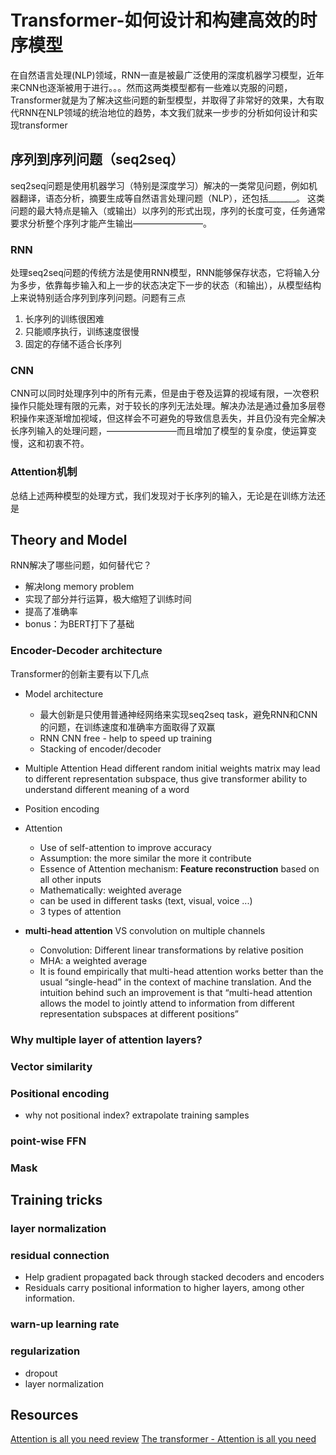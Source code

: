 # Transformer-如何设计和构建高效的时序模型
在自然语言处理(NLP)领域，RNN一直是被最广泛使用的深度机器学习模型，近年来CNN也逐渐被用于进行。。。然而这两类模型都有一些难以克服的问题，Transformer就是为了解决这些问题的新型模型，并取得了非常好的效果，大有取代RNN在NLP领域的统治地位的趋势，本文我们就来一步步的分析如何设计和实现transformer

## 序列到序列问题（seq2seq）
seq2seq问题是使用机器学习（特别是深度学习）解决的一类常见问题，例如机器翻译，语态分析，摘要生成等自然语言处理问题（NLP），还包括_______。 这类问题的最大特点是输入（或输出）以序列的形式出现，序列的长度可变，任务通常要求分析整个序列才能产生输出————————。
### RNN
处理seq2seq问题的传统方法是使用RNN模型，RNN能够保存状态，它将输入分为多步，依靠每步输入和上一步的状态决定下一步的状态（和输出），从模型结构上来说特别适合序列到序列问题。问题有三点
1. 长序列的训练很困难
2. 只能顺序执行，训练速度很慢
3. 固定的存储不适合长序列
### CNN
CNN可以同时处理序列中的所有元素，但是由于卷及运算的视域有限，一次卷积操作只能处理有限的元素，对于较长的序列无法处理。解决办法是通过叠加多层卷积操作来逐渐增加视域，但这样会不可避免的导致信息丢失，并且仍没有完全解决长序列输入的处理问题，————————而且增加了模型的复杂度，使运算变慢，这和初衷不符。
### Attention机制
总结上述两种模型的处理方式，我们发现对于长序列的输入，无论是在训练方法还是


## Theory and Model
RNN解决了哪些问题，如何替代它？

- 解决long memory problem
- 实现了部分并行运算，极大缩短了训练时间
- 提高了准确率
- bonus：为BERT打下了基础
### Encoder-Decoder architecture
Transformer的创新主要有以下几点
- Model architecture
	- 最大创新是只使用普通神经网络来实现seq2seq task，避免RNN和CNN的问题，在训练速度和准确率方面取得了双赢
	- RNN CNN free - help to speed up training
	- Stacking of encoder/decoder
- Multiple Attention Head
different random initial weights matrix may lead to different representation subspace, thus give transformer ability to understand different meaning of a word
- Position encoding

- Attention 
	- Use of self-attention to improve accuracy
	- Assumption: the more similar the more it contribute
	- Essence of Attention mechanism: **Feature reconstruction** based on all other inputs
	- Mathematically: weighted average
	- can be used in different tasks (text, visual, voice ...)
	- 3 types of attention

- **multi-head attention** VS convolution on multiple channels
	- Convolution: Different linear transformations by relative position
	- MHA: a weighted average 
	- It is found empirically that multi-head attention works better than the usual “single-head” in the context of machine translation. And the intuition behind such an improvement is that “multi-head attention allows the model to jointly attend to information from different representation subspaces at different positions”
### Why multiple layer of attention layers?
### Vector similarity
### Positional encoding
- why not positional index? extrapolate training samples
### point-wise FFN
### Mask
## Training tricks
### layer normalization
### residual connection
- Help gradient propagated back through stacked decoders and encoders
- Residuals carry positional information to higher layers, among other information.
### warn-up learning rate
### regularization
- dropout
- layer normalization

## Resources
[Attention is all you need review]([https://ricardokleinklein.github.io/2017/11/16/Attention-is-all-you-need.html](https://ricardokleinklein.github.io/2017/11/16/Attention-is-all-you-need.html))
[The transformer - Attention is all you need]([https://mchromiak.github.io/articles/2017/Sep/12/Transformer-Attention-is-all-you-need/#.XTEl6ugzZPY](https://mchromiak.github.io/articles/2017/Sep/12/Transformer-Attention-is-all-you-need/#.XTEl6ugzZPY))
<!--stackedit_data:
eyJoaXN0b3J5IjpbMjA4MDgyMjA0MiwzNDM1MDcyMjUsMjkwMj
Q3NTYyLDU3NzkzMjAyOCwxMzIwOTc2NjE5LDE4MTg4OTg5MDYs
LTEyNDUzMjY5NjAsMTI5NjIzMzQ0NiwyMDM5NDg1NzI5LDU3Mj
c5MzAxOCwtMTA4ODc1NDUzMiw1MzIwMTMzNjEsMjcwMzMzNTM3
LDE5MTMyNjM5OTgsLTI1MjUxMTY1LDExMTcwMDIxLDk5NzIwMz
AzNiwtNzk3NTI1NTY3LC0zNTAwNTM3NzcsLTE0MDkwNDA0MTNd
fQ==
-->